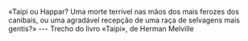 «Taipi ou Happar? Uma morte terrível nas mãos dos mais ferozes dos canibais, ou uma agradável recepção de uma raça de selvagens mais gentis?» --- Trecho do livro «Taipi», de Herman Melville
